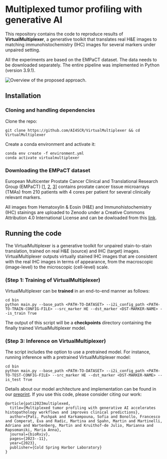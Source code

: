 # Multiplexed tumor profiling with generative AI 

This repository contains the code to reproduce results of **VirtualMultiplexer**, a generative toolkit that translates real H&E images to matching immunohistochemistry (IHC) images for several markers under unpaired setting.

All the experiments are based on the EMPaCT dataset. The data needs to be downloaded separately. The entire pipeline was implemented in Python (version 3.9.1). 

![Overview of the proposed approach.](figs/introduction.png)

## Installation 

### Cloning and handling dependencies 

Clone the repo:

```
git clone https://github.com/AI4SCR/VirtualMultiplexer && cd VirtualMultiplexer
```

Create a conda environment and activate it:

```
conda env create -f environment.yml
conda activate virtualmultiplexer
```

### Downloading the EMPaCT dataset 

European Multicenter Prostate Cancer Clinical and Translational Research Group (EMPaCT) [[1](https://www.sciencedirect.com/science/article/pii/S0022534712029710), [2](https://www.sciencedirect.com/science/article/pii/S2405456917300020), [3](https://www.frontiersin.org/journals/oncology/articles/10.3389/fonc.2020.00246/full)] contains prostate cancer tissue microarrays (TMAs) from 210 patients with 4 cores per patient for several clinically relevant markers.

All images from Hematoxylin & Eosin (H&E) and Immunohistochemistry (IHC) stainings are uploaded to Zenodo under a Creative Commons Attribution 4.0 International License and can be dowloaded from this [link](https://zenodo.org/records/10066853).

## Running the code 

The VirtualMultiplexer is a generative toolkit for unpaired stain-to-stain translation, trained on real H&E (source) and IHC (target) images.
VirtualMultiplexer outputs virtually stained IHC images that are consistent with the real IHC images in terms of appearance, from the macroscopic (image-level) to the microscopic (cell-level) scale.

### (Step 1: Training of VirtualMultiplexer)
VirtualMultiplexer can be **trained** in an end-to-end manner as follows:

```
cd bin
python main.py --base_path <PATH-TO-DATASET> --i2i_config_path <PATH-TO-TRAIN-CONFIG-FILE> --src_marker HE --dst_marker <DST-MARKER-NAME> --is_train True
```

The output of this script will be a **checkpoints** directory containing the finally trained VirtualMultiplexer model.


### (Step 3: Inference on VirtualMultiplexer)

The script includes the option to use a pretrained model.
For instance, running inference with a pretrained VirtualMultiplexer model: 

```
cd bin
python main.py --base_path <PATH-TO-DATASET> --i2i_config_path <PATH-TO-TEST-CONFIG-FILE> --src_marker HE --dst_marker <DST-MARKER-NAME> --is_test True
```

Details about our model architecture and implementation can be found in our [preprint](https://www.biorxiv.org/content/10.1101/2023.11.29.568996v1). If you use this code, please consider citing our work:

```
@article{pati2023multiplexed,
  title={Multiplexed tumor profiling with generative AI accelerates histopathology workflows and improves clinical predictions},
  author={Pati, Pushpak and Karkampouna, Sofia and Bonollo, Francesco and Comperat, Eva and Radic, Martina and Spahn, Martin and Martinelli, Adriano and Wartenberg, Martin and Kruithof-de Julio, Marianna and Rapsomaniki, Maria Anna},
  journal={bioRxiv},
  pages={2023--11},
  year={2023},
  publisher={Cold Spring Harbor Laboratory}
} 
```
